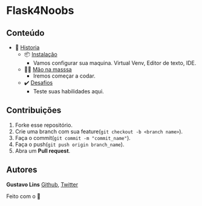# Flask4Noobs

## Conteúdo

- 📖 [Historia](./src/Conteudo/Historia.md)
  - 📦 [Instalação](./src/Conteudo/Instalação.md)
    - Vamos configurar sua maquina. Virtual Venv, Editor de texto, IDE.
  - 👨‍💻 [Mão na masssa](./src/Conteudo/Start.md)
    - Iremos começar a codar.
  - ✔️ [Desafios](./src/Conteudo/Desafios.md)
    - Teste suas habilidades aqui.

## Contribuições

1. Forke esse repositório.
2. Crie uma branch com sua feature(``git checkout -b <branch name>``).
3. Faça o commit(``git commit -m "commit_name"``).
4. Faça o push(``git push origin branch_name``).
5. Abra um **Pull request**.

## Autores

**Gustavo Lins** [Github](https://github.com/freazesss/), [Twitter](https://twitter.com/freazesss)

Feito com o **💜**
